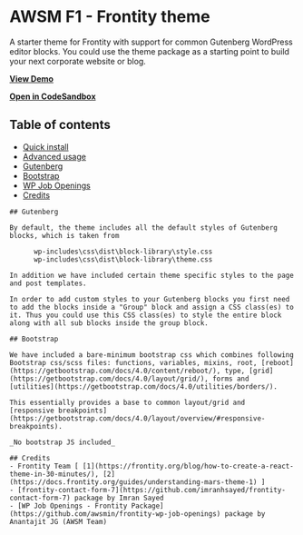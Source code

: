 # AWSM F1 - Frontity theme

A starter theme for Frontity with support for common Gutenberg WordPress editor blocks. You could use the theme package as a starting point to build your next corporate website or blog.

**[View Demo](https://awsm-theme.vercel.app/)**

**[Open in CodeSandbox](https://githubbox.com/awsmin/f1)**

## Table of contents

- [Quick install](#quick-install)
- [Advanced usage](#advanced-usage)
- [Gutenberg](#gutenberg)
- [Bootstrap](#bootstrap)
- [WP Job Openings](#wp-job-openings)
- [Credits](#credits)


```
## Gutenberg

By default, the theme includes all the default styles of Gutenberg blocks, which is taken from  

      wp-includes\css\dist\block-library\style.css
      wp-includes\css\dist\block-library\theme.css

In addition we have included certain theme specific styles to the page and post templates.

In order to add custom styles to your Gutenberg blocks you first need to add the blocks inside a "Group" block and assign a CSS class(es) to it. Thus you could use this CSS class(es) to style the entire block along with all sub blocks inside the group block. 

## Bootstrap

We have included a bare-minimum bootstrap css which combines following Bootstrap css/scss files: functions, variables, mixins, root, [reboot](https://getbootstrap.com/docs/4.0/content/reboot/), type, [grid](https://getbootstrap.com/docs/4.0/layout/grid/), forms and [utilities](https://getbootstrap.com/docs/4.0/utilities/borders/).

This essentially provides a base to common layout/grid and  [responsive breakpoints](https://getbootstrap.com/docs/4.0/layout/overview/#responsive-breakpoints).

_No bootstrap JS included_

## Credits
- Frontity Team [ [1](https://frontity.org/blog/how-to-create-a-react-theme-in-30-minutes/), [2](https://docs.frontity.org/guides/understanding-mars-theme-1) ]
- [frontity-contact-form-7](https://github.com/imranhsayed/frontity-contact-form-7) package by Imran Sayed
- [WP Job Openings - Frontity Package](https://github.com/awsmin/frontity-wp-job-openings) package by Anantajit JG (AWSM Team)